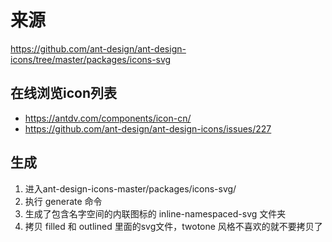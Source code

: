 # 来源
https://github.com/ant-design/ant-design-icons/tree/master/packages/icons-svg

## 在线浏览icon列表

- https://antdv.com/components/icon-cn/
- https://github.com/ant-design/ant-design-icons/issues/227

## 生成
1. 进入ant-design-icons-master/packages/icons-svg/
2. 执行 generate 命令
3. 生成了包含名字空间的内联图标的 inline-namespaced-svg 文件夹
4. 拷贝 filled 和 outlined 里面的svg文件，twotone 风格不喜欢的就不要拷贝了